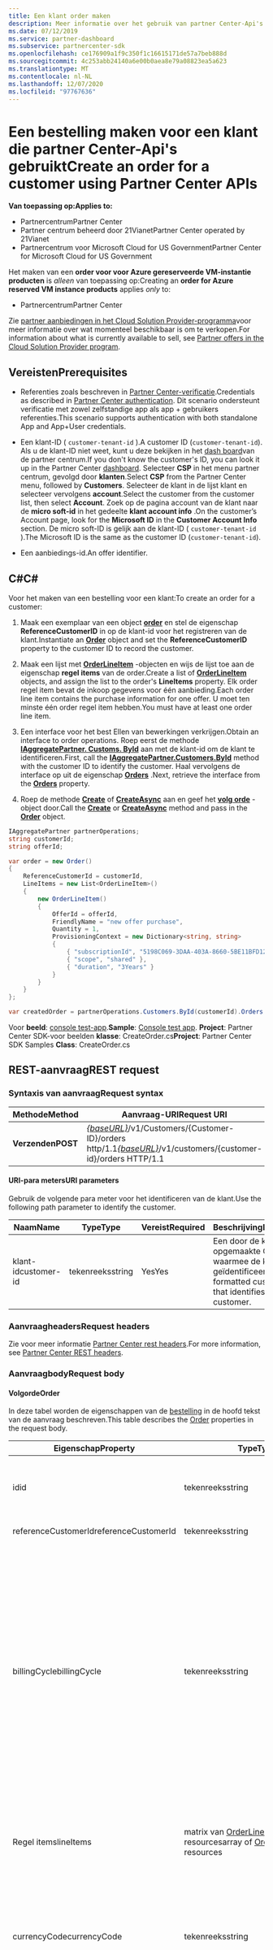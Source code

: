 ```yaml
---
title: Een klant order maken
description: Meer informatie over het gebruik van partner Center-Api's voor het maken van een bestelling voor een klant. Artikel bevat vereisten, stappen en voor beelden.
ms.date: 07/12/2019
ms.service: partner-dashboard
ms.subservice: partnercenter-sdk
ms.openlocfilehash: ce176909a1f9c350f1c16615171de57a7beb888d
ms.sourcegitcommit: 4c253abb24140a6e00b0aea8e79a08823ea5a623
ms.translationtype: MT
ms.contentlocale: nl-NL
ms.lasthandoff: 12/07/2020
ms.locfileid: "97767636"
---
```

# <a name="create-an-order-for-a-customer-using-partner-center-apis"></a><span data-ttu-id="72a9f-104">Een bestelling maken voor een klant die partner Center-Api's gebruikt</span><span class="sxs-lookup"><span data-stu-id="72a9f-104">Create an order for a customer using Partner Center APIs</span></span>

<span data-ttu-id="72a9f-105">**Van toepassing op:**</span><span class="sxs-lookup"><span data-stu-id="72a9f-105">**Applies to:**</span></span>

- <span data-ttu-id="72a9f-106">Partnercentrum</span><span class="sxs-lookup"><span data-stu-id="72a9f-106">Partner Center</span></span>
- <span data-ttu-id="72a9f-107">Partner centrum beheerd door 21Vianet</span><span class="sxs-lookup"><span data-stu-id="72a9f-107">Partner Center operated by 21Vianet</span></span>
- <span data-ttu-id="72a9f-108">Partnercentrum voor Microsoft Cloud for US Government</span><span class="sxs-lookup"><span data-stu-id="72a9f-108">Partner Center for Microsoft Cloud for US Government</span></span>

<span data-ttu-id="72a9f-109">Het maken van een **order voor voor Azure gereserveerde VM-instantie producten** is *alleen* van toepassing op:</span><span class="sxs-lookup"><span data-stu-id="72a9f-109">Creating an **order for Azure reserved VM instance products** applies *only* to:</span></span>

- <span data-ttu-id="72a9f-110">Partnercentrum</span><span class="sxs-lookup"><span data-stu-id="72a9f-110">Partner Center</span></span>

<span data-ttu-id="72a9f-111">Zie [partner aanbiedingen in het Cloud Solution Provider-programma](/partner-center/csp-offers)voor meer informatie over wat momenteel beschikbaar is om te verkopen.</span><span class="sxs-lookup"><span data-stu-id="72a9f-111">For information about what is currently available to sell, see [Partner offers in the Cloud Solution Provider program](/partner-center/csp-offers).</span></span>

## <a name="prerequisites"></a><span data-ttu-id="72a9f-112">Vereisten</span><span class="sxs-lookup"><span data-stu-id="72a9f-112">Prerequisites</span></span>

- <span data-ttu-id="72a9f-113">Referenties zoals beschreven in [Partner Center-verificatie](partner-center-authentication.md).</span><span class="sxs-lookup"><span data-stu-id="72a9f-113">Credentials as described in [Partner Center authentication](partner-center-authentication.md).</span></span> <span data-ttu-id="72a9f-114">Dit scenario ondersteunt verificatie met zowel zelfstandige app als app + gebruikers referenties.</span><span class="sxs-lookup"><span data-stu-id="72a9f-114">This scenario supports authentication with both standalone App and App+User credentials.</span></span>

- <span data-ttu-id="72a9f-115">Een klant-ID ( `customer-tenant-id` ).</span><span class="sxs-lookup"><span data-stu-id="72a9f-115">A customer ID (`customer-tenant-id`).</span></span> <span data-ttu-id="72a9f-116">Als u de klant-ID niet weet, kunt u deze bekijken in het [dash board](https://partner.microsoft.com/dashboard)van de partner centrum.</span><span class="sxs-lookup"><span data-stu-id="72a9f-116">If you don't know the customer's ID, you can look it up in the Partner Center [dashboard](https://partner.microsoft.com/dashboard).</span></span> <span data-ttu-id="72a9f-117">Selecteer **CSP** in het menu partner centrum, gevolgd door **klanten**.</span><span class="sxs-lookup"><span data-stu-id="72a9f-117">Select **CSP** from the Partner Center menu, followed by **Customers**.</span></span> <span data-ttu-id="72a9f-118">Selecteer de klant in de lijst klant en selecteer vervolgens **account**.</span><span class="sxs-lookup"><span data-stu-id="72a9f-118">Select the customer from the customer list, then select **Account**.</span></span> <span data-ttu-id="72a9f-119">Zoek op de pagina account van de klant naar de **micro soft-id** in het gedeelte **klant account info** .</span><span class="sxs-lookup"><span data-stu-id="72a9f-119">On the customer’s Account page, look for the **Microsoft ID** in the **Customer Account Info** section.</span></span> <span data-ttu-id="72a9f-120">De micro soft-ID is gelijk aan de klant-ID ( `customer-tenant-id` ).</span><span class="sxs-lookup"><span data-stu-id="72a9f-120">The Microsoft ID is the same as the customer ID  (`customer-tenant-id`).</span></span>

- <span data-ttu-id="72a9f-121">Een aanbiedings-id.</span><span class="sxs-lookup"><span data-stu-id="72a9f-121">An offer identifier.</span></span>

## <a name="c"></a><span data-ttu-id="72a9f-122">C\#</span><span class="sxs-lookup"><span data-stu-id="72a9f-122">C\#</span></span>

<span data-ttu-id="72a9f-123">Voor het maken van een bestelling voor een klant:</span><span class="sxs-lookup"><span data-stu-id="72a9f-123">To create an order for a customer:</span></span>

1. <span data-ttu-id="72a9f-124">Maak een exemplaar van een object [**order**](order-resources.md) en stel de eigenschap **ReferenceCustomerID** in op de klant-id voor het registreren van de klant.</span><span class="sxs-lookup"><span data-stu-id="72a9f-124">Instantiate an [**Order**](order-resources.md) object and set the **ReferenceCustomerID** property to the customer ID to record the customer.</span></span>

2. <span data-ttu-id="72a9f-125">Maak een lijst met [**OrderLineItem**](order-resources.md#orderlineitem) -objecten en wijs de lijst toe aan de eigenschap **regel items** van de order.</span><span class="sxs-lookup"><span data-stu-id="72a9f-125">Create a list of [**OrderLineItem**](order-resources.md#orderlineitem) objects, and assign the list to the order's **LineItems** property.</span></span> <span data-ttu-id="72a9f-126">Elk order regel item bevat de inkoop gegevens voor één aanbieding.</span><span class="sxs-lookup"><span data-stu-id="72a9f-126">Each order line item contains the purchase information for one offer.</span></span> <span data-ttu-id="72a9f-127">U moet ten minste één order regel item hebben.</span><span class="sxs-lookup"><span data-stu-id="72a9f-127">You must have at least one order line item.</span></span>

3. <span data-ttu-id="72a9f-128">Een interface voor het best Ellen van bewerkingen verkrijgen.</span><span class="sxs-lookup"><span data-stu-id="72a9f-128">Obtain an interface to order operations.</span></span> <span data-ttu-id="72a9f-129">Roep eerst de methode [**IAggregatePartner. Customs. ById**](/dotnet/api/microsoft.store.partnercenter.customers.icustomercollection.byid) aan met de klant-id om de klant te identificeren.</span><span class="sxs-lookup"><span data-stu-id="72a9f-129">First, call the [**IAggregatePartner.Customers.ById**](/dotnet/api/microsoft.store.partnercenter.customers.icustomercollection.byid) method with the customer ID to identify the customer.</span></span> <span data-ttu-id="72a9f-130">Haal vervolgens de interface op uit de eigenschap [**Orders**](/dotnet/api/microsoft.store.partnercenter.customers.icustomer.orders) .</span><span class="sxs-lookup"><span data-stu-id="72a9f-130">Next, retrieve the interface from the [**Orders**](/dotnet/api/microsoft.store.partnercenter.customers.icustomer.orders) property.</span></span>

4. <span data-ttu-id="72a9f-131">Roep de methode [**Create**](/dotnet/api/microsoft.store.partnercenter.orders.iordercollection.create) of [**CreateAsync**](/dotnet/api/microsoft.store.partnercenter.orders.iordercollection.createasync) aan en geef het [**volg orde**](order-resources.md) -object door.</span><span class="sxs-lookup"><span data-stu-id="72a9f-131">Call the [**Create**](/dotnet/api/microsoft.store.partnercenter.orders.iordercollection.create) or [**CreateAsync**](/dotnet/api/microsoft.store.partnercenter.orders.iordercollection.createasync) method and pass in the [**Order**](order-resources.md) object.</span></span>

``` csharp
IAggregatePartner partnerOperations;
string customerId;
string offerId;

var order = new Order()
{
    ReferenceCustomerId = customerId,
    LineItems = new List<OrderLineItem>()
    {
        new OrderLineItem()
        {
            OfferId = offerId,
            FriendlyName = "new offer purchase",
            Quantity = 1,
            ProvisioningContext = new Dictionary<string, string>
            {
                { "subscriptionId", "5198C069-3DAA-403A-8660-5BE11BFD12EE" },
                { "scope", "shared" },
                { "duration", "3Years" }
            }
        }
    }
};

var createdOrder = partnerOperations.Customers.ById(customerId).Orders.Create(order);
```

<span data-ttu-id="72a9f-132">Voor **beeld**: [console test-app](console-test-app.md).</span><span class="sxs-lookup"><span data-stu-id="72a9f-132">**Sample**: [Console test app](console-test-app.md).</span></span> <span data-ttu-id="72a9f-133">**Project**: Partner Center SDK-voor beelden **klasse**: CreateOrder.cs</span><span class="sxs-lookup"><span data-stu-id="72a9f-133">**Project**: Partner Center SDK Samples **Class**: CreateOrder.cs</span></span>

## <a name="rest-request"></a><span data-ttu-id="72a9f-134">REST-aanvraag</span><span class="sxs-lookup"><span data-stu-id="72a9f-134">REST request</span></span>

### <a name="request-syntax"></a><span data-ttu-id="72a9f-135">Syntaxis van aanvraag</span><span class="sxs-lookup"><span data-stu-id="72a9f-135">Request syntax</span></span>

| <span data-ttu-id="72a9f-136">Methode</span><span class="sxs-lookup"><span data-stu-id="72a9f-136">Method</span></span>   | <span data-ttu-id="72a9f-137">Aanvraag-URI</span><span class="sxs-lookup"><span data-stu-id="72a9f-137">Request URI</span></span>                                                                            |
|----------|----------------------------------------------------------------------------------------|
| <span data-ttu-id="72a9f-138">**Verzenden**</span><span class="sxs-lookup"><span data-stu-id="72a9f-138">**POST**</span></span> | <span data-ttu-id="72a9f-139">[*{baseURL}*](partner-center-rest-urls.md)/v1/Customers/{Customer-ID}/orders http/1.1</span><span class="sxs-lookup"><span data-stu-id="72a9f-139">[*{baseURL}*](partner-center-rest-urls.md)/v1/customers/{customer-id}/orders HTTP/1.1</span></span> |

#### <a name="uri-parameters"></a><span data-ttu-id="72a9f-140">URI-para meters</span><span class="sxs-lookup"><span data-stu-id="72a9f-140">URI parameters</span></span>

<span data-ttu-id="72a9f-141">Gebruik de volgende para meter voor het identificeren van de klant.</span><span class="sxs-lookup"><span data-stu-id="72a9f-141">Use the following path parameter to identify the customer.</span></span>

| <span data-ttu-id="72a9f-142">Naam</span><span class="sxs-lookup"><span data-stu-id="72a9f-142">Name</span></span>        | <span data-ttu-id="72a9f-143">Type</span><span class="sxs-lookup"><span data-stu-id="72a9f-143">Type</span></span>   | <span data-ttu-id="72a9f-144">Vereist</span><span class="sxs-lookup"><span data-stu-id="72a9f-144">Required</span></span> | <span data-ttu-id="72a9f-145">Beschrijving</span><span class="sxs-lookup"><span data-stu-id="72a9f-145">Description</span></span>                                                |
|-------------|--------|----------|------------------------------------------------------------|
| <span data-ttu-id="72a9f-146">klant-id</span><span class="sxs-lookup"><span data-stu-id="72a9f-146">customer-id</span></span> | <span data-ttu-id="72a9f-147">tekenreeks</span><span class="sxs-lookup"><span data-stu-id="72a9f-147">string</span></span> | <span data-ttu-id="72a9f-148">Yes</span><span class="sxs-lookup"><span data-stu-id="72a9f-148">Yes</span></span>      | <span data-ttu-id="72a9f-149">Een door de klant-id opgemaakte GUID waarmee de klant wordt geïdentificeerd.</span><span class="sxs-lookup"><span data-stu-id="72a9f-149">A GUID formatted customer-id that identifies the customer.</span></span> |

### <a name="request-headers"></a><span data-ttu-id="72a9f-150">Aanvraagheaders</span><span class="sxs-lookup"><span data-stu-id="72a9f-150">Request headers</span></span>

<span data-ttu-id="72a9f-151">Zie voor meer informatie [Partner Center rest headers](headers.md).</span><span class="sxs-lookup"><span data-stu-id="72a9f-151">For more information, see [Partner Center REST headers](headers.md).</span></span>

### <a name="request-body"></a><span data-ttu-id="72a9f-152">Aanvraagbody</span><span class="sxs-lookup"><span data-stu-id="72a9f-152">Request body</span></span>

#### <a name="order"></a><span data-ttu-id="72a9f-153">Volgorde</span><span class="sxs-lookup"><span data-stu-id="72a9f-153">Order</span></span>

<span data-ttu-id="72a9f-154">In deze tabel worden de eigenschappen van de [bestelling](order-resources.md) in de hoofd tekst van de aanvraag beschreven.</span><span class="sxs-lookup"><span data-stu-id="72a9f-154">This table describes the [Order](order-resources.md) properties in the request body.</span></span>

| <span data-ttu-id="72a9f-155">Eigenschap</span><span class="sxs-lookup"><span data-stu-id="72a9f-155">Property</span></span>             | <span data-ttu-id="72a9f-156">Type</span><span class="sxs-lookup"><span data-stu-id="72a9f-156">Type</span></span>                        | <span data-ttu-id="72a9f-157">Vereist</span><span class="sxs-lookup"><span data-stu-id="72a9f-157">Required</span></span>                        | <span data-ttu-id="72a9f-158">Beschrijving</span><span class="sxs-lookup"><span data-stu-id="72a9f-158">Description</span></span>                                                                   |
|----------------------|-----------------------------|---------------------------------|-------------------------------------------------------------------------------|
| <span data-ttu-id="72a9f-159">id</span><span class="sxs-lookup"><span data-stu-id="72a9f-159">id</span></span>                   | <span data-ttu-id="72a9f-160">tekenreeks</span><span class="sxs-lookup"><span data-stu-id="72a9f-160">string</span></span>                      | <span data-ttu-id="72a9f-161">No</span><span class="sxs-lookup"><span data-stu-id="72a9f-161">No</span></span>                              | <span data-ttu-id="72a9f-162">Een order-id die wordt geleverd bij het maken van de order.</span><span class="sxs-lookup"><span data-stu-id="72a9f-162">An order identifier that is supplied upon successful creation of the order.</span></span>   |
| <span data-ttu-id="72a9f-163">referenceCustomerId</span><span class="sxs-lookup"><span data-stu-id="72a9f-163">referenceCustomerId</span></span>  | <span data-ttu-id="72a9f-164">tekenreeks</span><span class="sxs-lookup"><span data-stu-id="72a9f-164">string</span></span>                      | <span data-ttu-id="72a9f-165">No</span><span class="sxs-lookup"><span data-stu-id="72a9f-165">No</span></span>                              | <span data-ttu-id="72a9f-166">De klant-id.</span><span class="sxs-lookup"><span data-stu-id="72a9f-166">The customer identifier.</span></span> |
| <span data-ttu-id="72a9f-167">billingCycle</span><span class="sxs-lookup"><span data-stu-id="72a9f-167">billingCycle</span></span>         | <span data-ttu-id="72a9f-168">tekenreeks</span><span class="sxs-lookup"><span data-stu-id="72a9f-168">string</span></span>                      | <span data-ttu-id="72a9f-169">No</span><span class="sxs-lookup"><span data-stu-id="72a9f-169">No</span></span>                              | <span data-ttu-id="72a9f-170">Hiermee wordt de frequentie aangegeven waarmee de partner voor deze order wordt gefactureerd.</span><span class="sxs-lookup"><span data-stu-id="72a9f-170">Indicates the frequency with which the partner is billed for this order.</span></span> <span data-ttu-id="72a9f-171">Ondersteunde waarden zijn de lidnamen in [BillingCycleType](product-resources.md#billingcycletype).</span><span class="sxs-lookup"><span data-stu-id="72a9f-171">Supported values are the member names found in [BillingCycleType](product-resources.md#billingcycletype).</span></span> <span data-ttu-id="72a9f-172">De standaard waarde is ' maandelijks ' of ' eenmalige ' bij het maken van de order.</span><span class="sxs-lookup"><span data-stu-id="72a9f-172">The default is "Monthly" or "OneTime" at order creation.</span></span> <span data-ttu-id="72a9f-173">Dit veld wordt toegepast bij het maken van de order.</span><span class="sxs-lookup"><span data-stu-id="72a9f-173">This field is applied upon successful creation of the order.</span></span> |
| <span data-ttu-id="72a9f-174">Regel items</span><span class="sxs-lookup"><span data-stu-id="72a9f-174">lineItems</span></span>            | <span data-ttu-id="72a9f-175">matrix van [OrderLineItem](order-resources.md#orderlineitem) -resources</span><span class="sxs-lookup"><span data-stu-id="72a9f-175">array of [OrderLineItem](order-resources.md#orderlineitem) resources</span></span> | <span data-ttu-id="72a9f-176">Yes</span><span class="sxs-lookup"><span data-stu-id="72a9f-176">Yes</span></span>      | <span data-ttu-id="72a9f-177">Een gespecificeerde lijst met de aanbiedingen die de klant koopt, met inbegrip van de hoeveelheid.</span><span class="sxs-lookup"><span data-stu-id="72a9f-177">An itemized list of the offers the customer is purchasing including the quantity.</span></span>        |
| <span data-ttu-id="72a9f-178">currencyCode</span><span class="sxs-lookup"><span data-stu-id="72a9f-178">currencyCode</span></span>         | <span data-ttu-id="72a9f-179">tekenreeks</span><span class="sxs-lookup"><span data-stu-id="72a9f-179">string</span></span>                      | <span data-ttu-id="72a9f-180">No</span><span class="sxs-lookup"><span data-stu-id="72a9f-180">No</span></span>                              | <span data-ttu-id="72a9f-181">Alleen-lezen.</span><span class="sxs-lookup"><span data-stu-id="72a9f-181">Read-only.</span></span> <span data-ttu-id="72a9f-182">De valuta die wordt gebruikt bij het plaatsen van de order.</span><span class="sxs-lookup"><span data-stu-id="72a9f-182">The currency used when placing the order.</span></span> <span data-ttu-id="72a9f-183">Wordt toegepast bij het maken van de order.</span><span class="sxs-lookup"><span data-stu-id="72a9f-183">Applied upon successful creation of the order.</span></span>           |
| <span data-ttu-id="72a9f-184">creationDate</span><span class="sxs-lookup"><span data-stu-id="72a9f-184">creationDate</span></span>         | <span data-ttu-id="72a9f-185">datum/tijd</span><span class="sxs-lookup"><span data-stu-id="72a9f-185">datetime</span></span>                    | <span data-ttu-id="72a9f-186">No</span><span class="sxs-lookup"><span data-stu-id="72a9f-186">No</span></span>                              | <span data-ttu-id="72a9f-187">Alleen-lezen.</span><span class="sxs-lookup"><span data-stu-id="72a9f-187">Read-only.</span></span> <span data-ttu-id="72a9f-188">De datum waarop de order is gemaakt, in datum-tijd notatie.</span><span class="sxs-lookup"><span data-stu-id="72a9f-188">The date the order was created, in date-time format.</span></span> <span data-ttu-id="72a9f-189">Wordt toegepast bij het maken van de order.</span><span class="sxs-lookup"><span data-stu-id="72a9f-189">Applied upon successful creation of the order.</span></span>                                   |
| <span data-ttu-id="72a9f-190">status</span><span class="sxs-lookup"><span data-stu-id="72a9f-190">status</span></span>               | <span data-ttu-id="72a9f-191">tekenreeks</span><span class="sxs-lookup"><span data-stu-id="72a9f-191">string</span></span>                      | <span data-ttu-id="72a9f-192">No</span><span class="sxs-lookup"><span data-stu-id="72a9f-192">No</span></span>                              | <span data-ttu-id="72a9f-193">Alleen-lezen.</span><span class="sxs-lookup"><span data-stu-id="72a9f-193">Read-only.</span></span> <span data-ttu-id="72a9f-194">De status van de order.</span><span class="sxs-lookup"><span data-stu-id="72a9f-194">The status of the order.</span></span>  <span data-ttu-id="72a9f-195">Ondersteunde waarden zijn de lidnamen in [OrderStatus](order-resources.md#orderstatus).</span><span class="sxs-lookup"><span data-stu-id="72a9f-195">Supported values are the member names found in [OrderStatus](order-resources.md#orderstatus).</span></span>        |
| <span data-ttu-id="72a9f-196">koppelen</span><span class="sxs-lookup"><span data-stu-id="72a9f-196">links</span></span>                | [<span data-ttu-id="72a9f-197">OrderLinks</span><span class="sxs-lookup"><span data-stu-id="72a9f-197">OrderLinks</span></span>](utility-resources.md#resourcelinks)              | <span data-ttu-id="72a9f-198">No</span><span class="sxs-lookup"><span data-stu-id="72a9f-198">No</span></span>                              | <span data-ttu-id="72a9f-199">De resource koppelingen die overeenkomen met de volg orde.</span><span class="sxs-lookup"><span data-stu-id="72a9f-199">The resource links corresponding to the Order.</span></span> |
| <span data-ttu-id="72a9f-200">kenmerken</span><span class="sxs-lookup"><span data-stu-id="72a9f-200">attributes</span></span>           | [<span data-ttu-id="72a9f-201">ResourceAttributes</span><span class="sxs-lookup"><span data-stu-id="72a9f-201">ResourceAttributes</span></span>](utility-resources.md#resourceattributes) | <span data-ttu-id="72a9f-202">No</span><span class="sxs-lookup"><span data-stu-id="72a9f-202">No</span></span>                              | <span data-ttu-id="72a9f-203">De meta gegevens kenmerken die overeenkomen met de volg orde.</span><span class="sxs-lookup"><span data-stu-id="72a9f-203">The metadata attributes corresponding to the Order.</span></span> |

#### <a name="orderlineitem"></a><span data-ttu-id="72a9f-204">OrderLineItem</span><span class="sxs-lookup"><span data-stu-id="72a9f-204">OrderLineItem</span></span>

<span data-ttu-id="72a9f-205">In deze tabel worden de eigenschappen van [OrderLineItem](order-resources.md#orderlineitem) in de hoofd tekst van de aanvraag beschreven.</span><span class="sxs-lookup"><span data-stu-id="72a9f-205">This table describes the [OrderLineItem](order-resources.md#orderlineitem) properties in the request body.</span></span>

>[!NOTE]
><span data-ttu-id="72a9f-206">De partnerIdOnRecord mag alleen worden gegeven wanneer een indirecte provider een bestelling namens een indirecte wederverkoper plaatst.</span><span class="sxs-lookup"><span data-stu-id="72a9f-206">The partnerIdOnRecord should only be provided when an indirect provider places an order on behalf of an indirect reseller.</span></span> <span data-ttu-id="72a9f-207">Het wordt gebruikt voor het opslaan van de Microsoft Partner Network ID alleen van de indirecte wederverkoper (nooit de ID van de indirecte provider).</span><span class="sxs-lookup"><span data-stu-id="72a9f-207">It's used to store the Microsoft Partner Network ID of the indirect reseller only (never the ID of the indirect provider).</span></span>

| <span data-ttu-id="72a9f-208">Naam</span><span class="sxs-lookup"><span data-stu-id="72a9f-208">Name</span></span>                 | <span data-ttu-id="72a9f-209">Type</span><span class="sxs-lookup"><span data-stu-id="72a9f-209">Type</span></span>   | <span data-ttu-id="72a9f-210">Vereist</span><span class="sxs-lookup"><span data-stu-id="72a9f-210">Required</span></span> | <span data-ttu-id="72a9f-211">Beschrijving</span><span class="sxs-lookup"><span data-stu-id="72a9f-211">Description</span></span>                                                                                                                                                                                                                                |
|----------------------|--------|----------|--------------------------------------------------------------------------------------------------------------------------------------------------------------------------------------------------------------------------------------------|
| <span data-ttu-id="72a9f-212">lineItemNumber</span><span class="sxs-lookup"><span data-stu-id="72a9f-212">lineItemNumber</span></span>       | <span data-ttu-id="72a9f-213">int</span><span class="sxs-lookup"><span data-stu-id="72a9f-213">int</span></span>    | <span data-ttu-id="72a9f-214">Ja</span><span class="sxs-lookup"><span data-stu-id="72a9f-214">Yes</span></span>      | <span data-ttu-id="72a9f-215">Elk regel item in de verzameling krijgt een uniek regel nummer, geteld van 0 tot aantal-1.</span><span class="sxs-lookup"><span data-stu-id="72a9f-215">Each line item in the collection gets a unique line number, counting up from 0 to count-1.</span></span>                                                                                                                                                 |
| <span data-ttu-id="72a9f-216">offerId</span><span class="sxs-lookup"><span data-stu-id="72a9f-216">offerId</span></span>              | <span data-ttu-id="72a9f-217">tekenreeks</span><span class="sxs-lookup"><span data-stu-id="72a9f-217">string</span></span> | <span data-ttu-id="72a9f-218">Yes</span><span class="sxs-lookup"><span data-stu-id="72a9f-218">Yes</span></span>      | <span data-ttu-id="72a9f-219">De aanbiedings-id.</span><span class="sxs-lookup"><span data-stu-id="72a9f-219">The offer identifier.</span></span>                                                                                                                                                                                                                      |
| <span data-ttu-id="72a9f-220">subscriptionId</span><span class="sxs-lookup"><span data-stu-id="72a9f-220">subscriptionId</span></span>       | <span data-ttu-id="72a9f-221">tekenreeks</span><span class="sxs-lookup"><span data-stu-id="72a9f-221">string</span></span> | <span data-ttu-id="72a9f-222">No</span><span class="sxs-lookup"><span data-stu-id="72a9f-222">No</span></span>       | <span data-ttu-id="72a9f-223">De abonnements-id.</span><span class="sxs-lookup"><span data-stu-id="72a9f-223">The subscription identifier.</span></span>                                                                                                                                                                                                               |
| <span data-ttu-id="72a9f-224">parentSubscriptionId</span><span class="sxs-lookup"><span data-stu-id="72a9f-224">parentSubscriptionId</span></span> | <span data-ttu-id="72a9f-225">tekenreeks</span><span class="sxs-lookup"><span data-stu-id="72a9f-225">string</span></span> | <span data-ttu-id="72a9f-226">No</span><span class="sxs-lookup"><span data-stu-id="72a9f-226">No</span></span>       | <span data-ttu-id="72a9f-227">Optioneel.</span><span class="sxs-lookup"><span data-stu-id="72a9f-227">Optional.</span></span> <span data-ttu-id="72a9f-228">De ID van het bovenliggende abonnement in een invoeg toepassing.</span><span class="sxs-lookup"><span data-stu-id="72a9f-228">The ID of the parent subscription in an add-on offer.</span></span> <span data-ttu-id="72a9f-229">Is alleen van toepassing op PATCH.</span><span class="sxs-lookup"><span data-stu-id="72a9f-229">Applies to PATCH only.</span></span>                                                                                                                                                     |
| <span data-ttu-id="72a9f-230">friendlyName</span><span class="sxs-lookup"><span data-stu-id="72a9f-230">friendlyName</span></span>         | <span data-ttu-id="72a9f-231">tekenreeks</span><span class="sxs-lookup"><span data-stu-id="72a9f-231">string</span></span> | <span data-ttu-id="72a9f-232">No</span><span class="sxs-lookup"><span data-stu-id="72a9f-232">No</span></span>       | <span data-ttu-id="72a9f-233">Optioneel.</span><span class="sxs-lookup"><span data-stu-id="72a9f-233">Optional.</span></span> <span data-ttu-id="72a9f-234">De beschrijvende naam voor het abonnement dat is gedefinieerd door de partner om dubbel zinnigheid te helpen.</span><span class="sxs-lookup"><span data-stu-id="72a9f-234">The friendly name for the subscription defined by the partner to help disambiguate.</span></span>                                                                                                                                              |
| <span data-ttu-id="72a9f-235">quantity</span><span class="sxs-lookup"><span data-stu-id="72a9f-235">quantity</span></span>             | <span data-ttu-id="72a9f-236">int</span><span class="sxs-lookup"><span data-stu-id="72a9f-236">int</span></span>    | <span data-ttu-id="72a9f-237">Ja</span><span class="sxs-lookup"><span data-stu-id="72a9f-237">Yes</span></span>      | <span data-ttu-id="72a9f-238">Het aantal licenties voor een abonnement op basis van licenties.</span><span class="sxs-lookup"><span data-stu-id="72a9f-238">The number of licenses for a license-based subscription.</span></span>                                                                                                                                                                                   |
| <span data-ttu-id="72a9f-239">partnerIdOnRecord</span><span class="sxs-lookup"><span data-stu-id="72a9f-239">partnerIdOnRecord</span></span>    | <span data-ttu-id="72a9f-240">tekenreeks</span><span class="sxs-lookup"><span data-stu-id="72a9f-240">string</span></span> | <span data-ttu-id="72a9f-241">No</span><span class="sxs-lookup"><span data-stu-id="72a9f-241">No</span></span>       | <span data-ttu-id="72a9f-242">Wanneer een indirecte provider een bestelling namens een indirecte wederverkoper plaatst, vult u dit veld alleen met de MPN-ID van de **indirecte wederverkoper** (nooit de id van de indirecte provider).</span><span class="sxs-lookup"><span data-stu-id="72a9f-242">When an indirect provider places an order on behalf of an indirect reseller, populate this field with the MPN ID of the **indirect reseller only** (never the ID of the indirect provider).</span></span> <span data-ttu-id="72a9f-243">Dit zorgt voor een goede administratieve verwerking van prikkels.</span><span class="sxs-lookup"><span data-stu-id="72a9f-243">This ensures proper accounting for incentives.</span></span> |
| <span data-ttu-id="72a9f-244">provisioningContext</span><span class="sxs-lookup"><span data-stu-id="72a9f-244">provisioningContext</span></span>  | <span data-ttu-id="72a9f-245">Dictionary<teken reeks, teken reeks></span><span class="sxs-lookup"><span data-stu-id="72a9f-245">Dictionary<string, string></span></span>                | <span data-ttu-id="72a9f-246">No</span><span class="sxs-lookup"><span data-stu-id="72a9f-246">No</span></span>       |  <span data-ttu-id="72a9f-247">Informatie die is vereist voor het inrichten van sommige items in de catalogus.</span><span class="sxs-lookup"><span data-stu-id="72a9f-247">Information required for provisioning for some items in the catalog.</span></span> <span data-ttu-id="72a9f-248">De eigenschap provisioningVariables in een SKU geeft aan welke eigenschappen vereist zijn voor specifieke items in de catalogus.</span><span class="sxs-lookup"><span data-stu-id="72a9f-248">The provisioningVariables property in a SKU indicates which properties are required for specific items in the catalog.</span></span>                  |
| <span data-ttu-id="72a9f-249">koppelen</span><span class="sxs-lookup"><span data-stu-id="72a9f-249">links</span></span>                | [<span data-ttu-id="72a9f-250">OrderLineItemLinks</span><span class="sxs-lookup"><span data-stu-id="72a9f-250">OrderLineItemLinks</span></span>](order-resources.md#orderlineitemlinks) | <span data-ttu-id="72a9f-251">No</span><span class="sxs-lookup"><span data-stu-id="72a9f-251">No</span></span>       |  <span data-ttu-id="72a9f-252">Alleen-lezen.</span><span class="sxs-lookup"><span data-stu-id="72a9f-252">Read-only.</span></span> <span data-ttu-id="72a9f-253">De resource koppelingen die overeenkomen met het order regel item.</span><span class="sxs-lookup"><span data-stu-id="72a9f-253">The resource links corresponding to the Order line item.</span></span>  |
| <span data-ttu-id="72a9f-254">kenmerken</span><span class="sxs-lookup"><span data-stu-id="72a9f-254">attributes</span></span>           | [<span data-ttu-id="72a9f-255">ResourceAttributes</span><span class="sxs-lookup"><span data-stu-id="72a9f-255">ResourceAttributes</span></span>](utility-resources.md#resourceattributes) | <span data-ttu-id="72a9f-256">No</span><span class="sxs-lookup"><span data-stu-id="72a9f-256">No</span></span>       | <span data-ttu-id="72a9f-257">De meta gegevens kenmerken die overeenkomen met de OrderLineItem.</span><span class="sxs-lookup"><span data-stu-id="72a9f-257">The metadata attributes corresponding to the OrderLineItem.</span></span> |
| <span data-ttu-id="72a9f-258">renewsTo</span><span class="sxs-lookup"><span data-stu-id="72a9f-258">renewsTo</span></span>             | <span data-ttu-id="72a9f-259">Matrix van objecten</span><span class="sxs-lookup"><span data-stu-id="72a9f-259">Array of objects</span></span>                          | <span data-ttu-id="72a9f-260">No</span><span class="sxs-lookup"><span data-stu-id="72a9f-260">No</span></span>    |<span data-ttu-id="72a9f-261">Een matrix met [RenewsTo](order-resources.md#renewsto) -resources.</span><span class="sxs-lookup"><span data-stu-id="72a9f-261">An array of [RenewsTo](order-resources.md#renewsto) resources.</span></span>                                                                            |

##### <a name="renewsto"></a><span data-ttu-id="72a9f-262">RenewsTo</span><span class="sxs-lookup"><span data-stu-id="72a9f-262">RenewsTo</span></span>

<span data-ttu-id="72a9f-263">In deze tabel worden de eigenschappen van [RenewsTo](order-resources.md#renewsto) in de hoofd tekst van de aanvraag beschreven.</span><span class="sxs-lookup"><span data-stu-id="72a9f-263">This table describes the [RenewsTo](order-resources.md#renewsto) properties in the request body.</span></span>

| <span data-ttu-id="72a9f-264">Eigenschap</span><span class="sxs-lookup"><span data-stu-id="72a9f-264">Property</span></span>              | <span data-ttu-id="72a9f-265">Type</span><span class="sxs-lookup"><span data-stu-id="72a9f-265">Type</span></span>             | <span data-ttu-id="72a9f-266">Vereist</span><span class="sxs-lookup"><span data-stu-id="72a9f-266">Required</span></span>        | <span data-ttu-id="72a9f-267">Beschrijving</span><span class="sxs-lookup"><span data-stu-id="72a9f-267">Description</span></span> |
|-----------------------|------------------|-----------------|-------------------------------------------------------------------------------------------------------------------------|
| <span data-ttu-id="72a9f-268">termDuration</span><span class="sxs-lookup"><span data-stu-id="72a9f-268">termDuration</span></span>          | <span data-ttu-id="72a9f-269">tekenreeks</span><span class="sxs-lookup"><span data-stu-id="72a9f-269">string</span></span>           | <span data-ttu-id="72a9f-270">No</span><span class="sxs-lookup"><span data-stu-id="72a9f-270">No</span></span>              | <span data-ttu-id="72a9f-271">Een ISO 8601-representatie van de duur van de verlengings termijn.</span><span class="sxs-lookup"><span data-stu-id="72a9f-271">An ISO 8601 representation of the renewal term's duration.</span></span> <span data-ttu-id="72a9f-272">De huidige ondersteunde waarden zijn **P1M** (1 maand) en **P1Y** (1 jaar).</span><span class="sxs-lookup"><span data-stu-id="72a9f-272">The current supported values are **P1M** (1 month) and **P1Y** (1 year).</span></span> |

### <a name="request-example"></a><span data-ttu-id="72a9f-273">Voorbeeld van aanvraag</span><span class="sxs-lookup"><span data-stu-id="72a9f-273">Request example</span></span>

```http
POST https://api.partnercenter.microsoft.com/v1/customers/b0d70a69-4c42-4b27-b17b-91a835d8686a/orders HTTP/1.1
Authorization: Bearer <token>
Host: api.partnercenter.microsoft.com
Content-Length: 691
Content-Type: application/json

{
  "BillingCycle": "one_time",
  "CurrencyCode": "USD",
  "LineItems": [
    {
      "LineItemNumber": 0,
      "ProvisioningContext": {
        "subscriptionId": "3D5ECED6-1151-44C7-AEE6-70A4BB725666",
        "scope": "shared",
        "duration": "1Year"
      },
      "OfferId": "DZH318Z0BQ4B:0047:DZH318Z0DSM8",
      "FriendlyName": "A_sample_Azure_RI",
      "Quantity": 1
    }
  ]
}
```

## <a name="rest-response"></a><span data-ttu-id="72a9f-274">REST-antwoord</span><span class="sxs-lookup"><span data-stu-id="72a9f-274">REST response</span></span>

<span data-ttu-id="72a9f-275">Als dit lukt, retourneert de methode een [order](order-resources.md) resource in de hoofd tekst van het antwoord.</span><span class="sxs-lookup"><span data-stu-id="72a9f-275">If successful, the method returns an [Order](order-resources.md) resource in the response body.</span></span>

### <a name="response-success-and-error-codes"></a><span data-ttu-id="72a9f-276">Geslaagde en fout codes</span><span class="sxs-lookup"><span data-stu-id="72a9f-276">Response success and error codes</span></span>

<span data-ttu-id="72a9f-277">Elk antwoord wordt geleverd met een HTTP-status code die aangeeft of de fout is opgetreden of mislukt en aanvullende informatie over fout opsporing.</span><span class="sxs-lookup"><span data-stu-id="72a9f-277">Each response comes with an HTTP status code that indicates success or failure and additional debugging information.</span></span> <span data-ttu-id="72a9f-278">Gebruik een hulp programma voor netwerk tracering om deze code, het fout type en aanvullende para meters te lezen.</span><span class="sxs-lookup"><span data-stu-id="72a9f-278">Use a network trace tool to read this code, error type, and additional parameters.</span></span> <span data-ttu-id="72a9f-279">Zie [fout codes voor Partner Center](error-codes.md)voor de volledige lijst.</span><span class="sxs-lookup"><span data-stu-id="72a9f-279">For the full list, see [Partner Center error codes](error-codes.md).</span></span>

### <a name="response-example"></a><span data-ttu-id="72a9f-280">Voorbeeld van antwoord</span><span class="sxs-lookup"><span data-stu-id="72a9f-280">Response example</span></span>

```http
HTTP/1.1 201 Created
Content-Length: 788
Content-Type: application/json; charset=utf-8
MS-CorrelationId: b593cbb7-b358-4b31-81fc-e60b9c277a7f
MS-RequestId: 025f4c19-217f-49d6-a056-391902c62fb3
Date: Thu, 15 Mar 2018 22:30:02 GMT

{
  "id": "Cs_jyTxubLpvdJXdo8xcQZN6I2RsLrgZ1",
  "referenceCustomerId": "b0d70a69-4c42-4b27-b17b-91a835d8686a",
  "billingCycle": "one_time",
  "currencyCode": "USD",
  "lineItems": [
    {
        "lineItemNumber": 0,
        "offerId": "84A03D81-6B37-4D66-8D4A-FAEA24541538",
        "friendlyName": "A_sample_Azure_RI",
        "quantity": 1,
        "links": {
            "sku": {
                "uri": "/products/DZH318Z0BQ4B/skus/0047?country=US",
                "method": "GET",
                "headers": []
            }
        }
    } ],
    "creationDate": "2018-03-15T22:30:02.085152Z",
    "status": "pending",
    "links": {
        "provisioningStatus": {
            "uri": "/customers/b0d70a69-4c42-4b27-b17b-91a835d8686a/orders/Cs_jyTxubLpvdJXdo8xcQZN6I2RsLrgZ1/provisioningstatus",
            "method": "GET",
            "headers": []
        },
        "self": {
            "uri": "/customers/b0d70a69-4c42-4b27-b17b-91a835d8686a/orders/Cs_jyTxubLpvdJXdo8xcQZN6I2RsLrgZ1",
            "method": "GET",
            "headers": []
        }
    },
    "attributes": {
        "objectType": "Order"
    }
}
```
